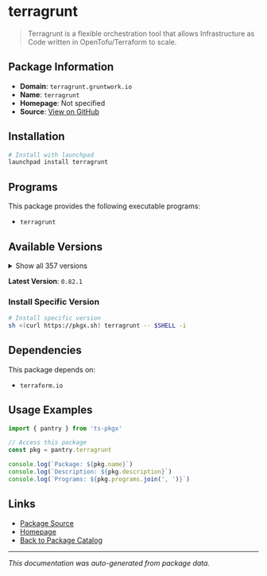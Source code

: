 # terragrunt

> Terragrunt is a flexible orchestration tool that allows Infrastructure as Code written in OpenTofu/Terraform to scale.

## Package Information

- **Domain**: `terragrunt.gruntwork.io`
- **Name**: `terragrunt`
- **Homepage**: Not specified
- **Source**: [View on GitHub](https://github.com/pkgxdev/pantry/tree/main/projects/terragrunt.gruntwork.io/package.yml)

## Installation

```bash
# Install with launchpad
launchpad install terragrunt
```

## Programs

This package provides the following executable programs:

- `terragrunt`

## Available Versions

<details>
<summary>Show all 357 versions</summary>

- `0.82.1`, `0.82.0`, `0.81.10`, `0.81.9`, `0.81.8`
- `0.81.7`, `0.81.6`, `0.81.5`, `0.81.4`, `0.81.3`
- `0.81.2`, `0.81.1`, `0.81.0`, `0.80.4`, `0.80.3`
- `0.80.2`, `0.80.1`, `0.80.0`, `0.79.3`, `0.79.2`
- `0.79.1`, `0.79.0`, `0.78.4`, `0.78.3`, `0.78.2`
- `0.78.1`, `0.78.0`, `0.77.22`, `0.77.21`, `0.77.20`
- `0.77.19`, `0.77.18`, `0.77.17`, `0.77.16`, `0.77.15`
- `0.77.14`, `0.77.13`, `0.77.12`, `0.77.11`, `0.77.10`
- `0.77.9`, `0.77.8`, `0.77.7`, `0.77.6`, `0.77.5`
- `0.77.4`, `0.77.3`, `0.77.2`, `0.77.1`, `0.77.0`
- `0.76.8`, `0.76.7`, `0.76.6`, `0.76.5`, `0.76.4`
- `0.76.3`, `0.76.2`, `0.76.1`, `0.76.0`, `0.75.10`
- `0.75.9`, `0.75.8`, `0.75.7`, `0.75.6`, `0.75.5`
- `0.75.4`, `0.75.3`, `0.75.2`, `0.75.1`, `0.75.0`
- `0.74.0`, `0.73.16`, `0.73.15`, `0.73.14`, `0.73.13`
- `0.73.12`, `0.73.11`, `0.73.10`, `0.73.9`, `0.73.8`
- `0.73.7`, `0.73.6`, `0.73.5`, `0.73.4`, `0.73.3`
- `0.73.2`, `0.73.1`, `0.73.0`, `0.72.9`, `0.72.8`
- `0.72.6`, `0.72.5`, `0.72.4`, `0.72.3`, `0.72.2`
- `0.72.1`, `0.72.0`, `0.71.5`, `0.71.4`, `0.71.3`
- `0.71.2`, `0.71.1`, `0.71.0`, `0.70.4`, `0.70.3`
- `0.70.2`, `0.70.1`, `0.70.0`, `0.69.13`, `0.69.12`
- `0.69.11`, `0.69.10`, `0.69.9`, `0.69.8`, `0.69.7`
- `0.69.6`, `0.69.5`, `0.69.3`, `0.69.2`, `0.69.1`
- `0.69.0`, `0.68.17`, `0.68.16`, `0.68.15`, `0.68.14`
- `0.68.13`, `0.68.12`, `0.68.10`, `0.68.9`, `0.68.8`
- `0.68.7`, `0.68.6`, `0.68.5`, `0.68.4`, `0.68.3`
- `0.68.2`, `0.68.1`, `0.68.0`, `0.67.16`, `0.67.15`
- `0.67.14`, `0.67.13`, `0.67.12`, `0.67.11`, `0.67.10`
- `0.67.9`, `0.67.8`, `0.67.7`, `0.67.6`, `0.67.5`
- `0.67.4`, `0.67.3`, `0.67.2`, `0.67.1`, `0.67.0`
- `0.66.9`, `0.66.8`, `0.66.7`, `0.66.6`, `0.66.5`
- `0.66.4`, `0.66.3`, `0.66.2`, `0.66.1`, `0.66.0`
- `0.65.0`, `0.64.5`, `0.64.4`, `0.64.3`, `0.64.2`
- `0.64.1`, `0.64.0`, `0.63.8`, `0.63.7`, `0.63.6`
- `0.63.5`, `0.63.4`, `0.63.3`, `0.63.2`, `0.63.1`
- `0.63.0`, `0.62.3`, `0.62.2`, `0.62.1`, `0.62.0`
- `0.61.1`, `0.61.0`, `0.60.1`, `0.60.0`, `0.59.7`
- `0.59.6`, `0.59.5`, `0.59.4`, `0.59.3`, `0.59.2`
- `0.59.1`, `0.59.0`, `0.58.16`, `0.58.15`, `0.58.14`
- `0.58.13`, `0.58.12`, `0.58.11`, `0.58.10`, `0.58.9`
- `0.58.8`, `0.58.7`, `0.58.6`, `0.58.5`, `0.58.4`
- `0.58.3`, `0.58.2`, `0.58.1`, `0.58.0`, `0.57.13`
- `0.57.12`, `0.57.11`, `0.57.10`, `0.57.9`, `0.57.8`
- `0.57.7`, `0.57.6`, `0.57.5`, `0.57.4`, `0.57.3`
- `0.57.2`, `0.57.1`, `0.57.0`, `0.56.5`, `0.56.4`
- `0.56.3`, `0.56.2`, `0.56.1`, `0.56.0`, `0.55.21`
- `0.55.20`, `0.55.19`, `0.55.18`, `0.55.17`, `0.55.16`
- `0.55.15`, `0.55.14`, `0.55.13`, `0.55.12`, `0.55.11`
- `0.55.10`, `0.55.9`, `0.55.8`, `0.55.7`, `0.55.6`
- `0.55.5`, `0.55.4`, `0.55.3`, `0.55.2`, `0.55.1`
- `0.55.0`, `0.54.22`, `0.54.21`, `0.54.20`, `0.54.19`
- `0.54.18`, `0.54.17`, `0.54.16`, `0.54.15`, `0.54.14`
- `0.54.13`, `0.54.12`, `0.54.11`, `0.54.10`, `0.54.9`
- `0.54.8`, `0.54.7`, `0.54.6`, `0.54.5`, `0.54.4`
- `0.54.3`, `0.54.2`, `0.54.1`, `0.54.0`, `0.53.8`
- `0.53.7`, `0.53.6`, `0.53.5`, `0.53.4`, `0.53.3`
- `0.53.2`, `0.53.1`, `0.53.0`, `0.52.7`, `0.52.6`
- `0.52.5`, `0.52.4`, `0.52.3`, `0.52.2`, `0.52.1`
- `0.52.0`, `0.51.9`, `0.51.8`, `0.51.7`, `0.51.6`
- `0.51.5`, `0.51.4`, `0.51.3`, `0.51.2`, `0.51.1`
- `0.51.0`, `0.50.17`, `0.50.16`, `0.50.15`, `0.50.14`
- `0.50.13`, `0.50.12`, `0.50.11`, `0.50.10`, `0.50.9`
- `0.50.8`, `0.50.7`, `0.50.6`, `0.50.5`, `0.50.4`
- `0.50.3`, `0.50.2`, `0.50.1`, `0.50.0`, `0.49.1`
- `0.49.0`, `0.48.6`, `0.48.5`, `0.48.4`, `0.48.3`
- `0.48.2`, `0.48.1`, `0.48.0`, `0.47.0`, `0.46.3`
- `0.46.2`, `0.46.1`, `0.46.0`, `0.45.18`, `0.45.17`
- `0.45.16`, `0.45.15`, `0.45.14`, `0.45.13`, `0.45.12`
- `0.45.11`, `0.45.10`, `0.45.9`, `0.45.8`, `0.45.7`
- `0.45.6`, `0.45.5`, `0.45.4`, `0.45.3`, `0.45.2`
- `0.45.1`, `0.45.0`

</details>

**Latest Version**: `0.82.1`

### Install Specific Version

```bash
# Install specific version
sh <(curl https://pkgx.sh) terragrunt -- $SHELL -i
```

## Dependencies

This package depends on:

- `terraform.io`

## Usage Examples

```typescript
import { pantry } from 'ts-pkgx'

// Access this package
const pkg = pantry.terragrunt

console.log(`Package: ${pkg.name}`)
console.log(`Description: ${pkg.description}`)
console.log(`Programs: ${pkg.programs.join(', ')}`)
```

## Links

- [Package Source](https://github.com/pkgxdev/pantry/tree/main/projects/terragrunt.gruntwork.io/package.yml)
- [Homepage](#)
- [Back to Package Catalog](../../package-catalog.md)

---

*This documentation was auto-generated from package data.*
